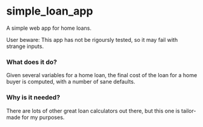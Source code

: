 # simple_loan_app
A simple web app for home loans.

User beware: This app has not be rigoursly tested, so it may fail with strange inputs.

### What does it do?
Given several variables for a home loan, the final cost of the loan for a home buyer is computed, with a number of sane defaults.

### Why is it needed?
There are lots of other great loan calculators out there, but this one is tailor-made for my purposes.  
